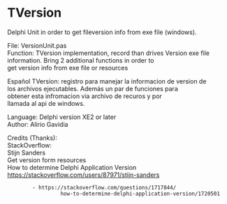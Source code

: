 # TVersion
Delphi Unit in order to get fileversion info from exe file (windows). 

File:       VersionUnit.pas                                                
Function:   TVersion implementation, record than drives Version exe file   
            information. Bring 2 additional functions in order to          
            get version info from exe file or resources                    
                                                                           
Español     TVersion: registro para manejar la informacion de version de   
            los archivos ejecutables. Además un par de funciones para      
            obtener esta infromacion via archivo de recuros y por          
            llamada al api de windows.                                     
                                                                           
Language:   Delphi version XE2 or later                                    
Author:     Alirio Gavidia                                                 
                                                                           
Credits (Thanks):                                                                   
         StackOverflow:                                                    
            Stijn Sanders                                                  
            Get version form resources                                     
            How to determine Delphi Application Version                    
            https://stackoverflow.com/users/87971/stijn-sanders            
                                                                           
            - https://stackoverflow.com/questions/1717844/                 
                     how-to-determine-delphi-application-version/1720501   
                                                                           
                                                                           
                                                                           
